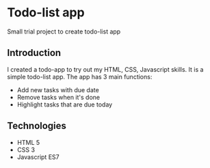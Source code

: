 # Todo-list app
Small trial project to create todo-list app

## Introduction
I created a todo-app to try out my HTML, CSS, Javascript skills. It is a simple todo-list app.
The app has 3 main functions:
 - Add new tasks with due date
 - Remove tasks when it's done
 - Highlight tasks that are due today

## Technologies
- HTML 5
- CSS 3 
- Javascript ES7
